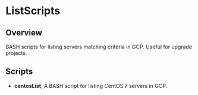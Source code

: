 # ListScripts

## Overview
BASH scripts for listing servers matching criteria in GCP. Useful for upgrade projects.

## Scripts
* **centosList**, A BASH script for listing CentOS 7 servers in GCP.
